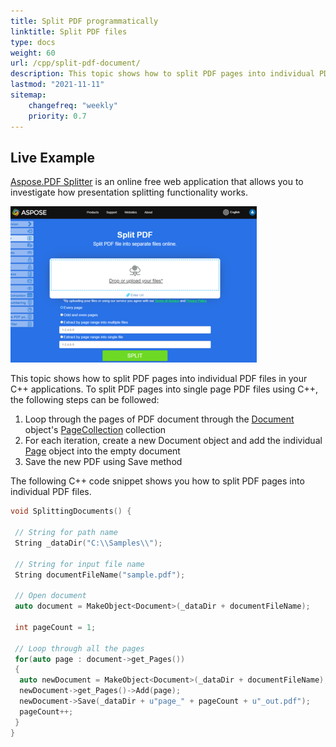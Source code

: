 ```yaml
---
title: Split PDF programmatically
linktitle: Split PDF files
type: docs
weight: 60
url: /cpp/split-pdf-document/
description: This topic shows how to split PDF pages into individual PDF files with C++.
lastmod: "2021-11-11"
sitemap:
    changefreq: "weekly"
    priority: 0.7
---
```


## Live Example

[Aspose.PDF Splitter](https://products.aspose.app/pdf/splitter) is an online free web application that allows you to investigate how presentation splitting functionality works.

[![Aspose Split PDF](splitter.png)](https://products.aspose.app/pdf/splitter)

This topic shows how to split PDF pages into individual PDF files in your C++ applications. To split PDF pages into single page PDF files using C++, the following steps can be followed:

1. Loop through the pages of PDF document through the [Document](https://apireference.aspose.com/pdf/cpp/class/aspose.pdf.document) object's [PageCollection](https://apireference.aspose.com/pdf/cpp/class/aspose.pdf.page_collection) collection
1. For each iteration, create a new Document object and add the individual [Page](https://apireference.aspose.com/pdf/cpp/class/aspose.pdf.page) object into the empty document
1. Save the new PDF using Save method

The following C++ code snippet shows you how to split PDF pages into individual PDF files.

```cpp
void SplittingDocuments() {

 // String for path name
 String _dataDir("C:\\Samples\\");

 // String for input file name
 String documentFileName("sample.pdf");
 
 // Open document
 auto document = MakeObject<Document>(_dataDir + documentFileName);

 int pageCount = 1;

 // Loop through all the pages
 for(auto page : document->get_Pages())
 {
  auto newDocument = MakeObject<Document>(_dataDir + documentFileName);
  newDocument->get_Pages()->Add(page);
  newDocument->Save(_dataDir + u"page_" + pageCount + u"_out.pdf");
  pageCount++;
 }
}
```

